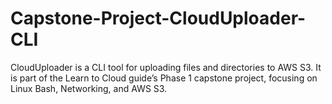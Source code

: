 # Capstone-Project-CloudUploader-CLI

CloudUploader is a CLI tool for uploading files and directories to AWS S3. It is part of the Learn to Cloud guide’s Phase 1 capstone project, focusing on Linux Bash, Networking, and AWS S3.

